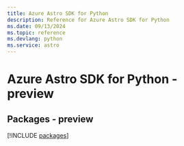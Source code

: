 ```yaml
---
title: Azure Astro SDK for Python
description: Reference for Azure Astro SDK for Python
ms.date: 09/13/2024
ms.topic: reference
ms.devlang: python
ms.service: astro
---
```

# Azure Astro SDK for Python - preview
## Packages - preview
[!INCLUDE [packages](astro-index.md)]
